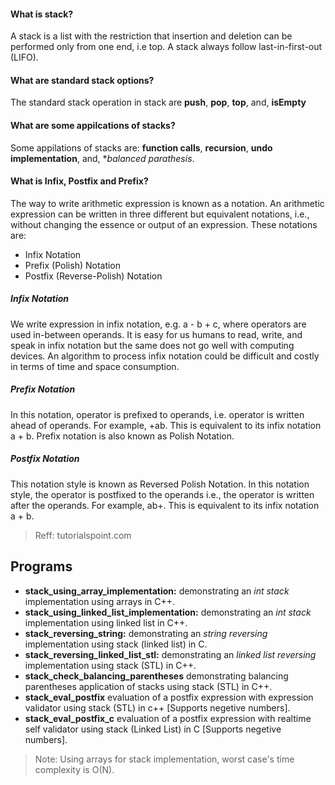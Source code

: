 #### What is stack? ####
A stack is a list with the restriction that insertion and deletion can be performed only from one end, i.e top. A stack always follow last-in-first-out (LIFO).

#### What are standard stack options? ####
The standard stack operation in stack are **push**, **pop**, **top**, and, **isEmpty**

#### What are some appilcations of stacks? ####
Some appilations of stacks are: **function calls**, **recursion**, **undo implementation**, and, **balanced parathesis*.


#### What is  Infix, Postfix and Prefix? ####
The way to write arithmetic expression is known as a notation. An arithmetic expression can be written in three different but equivalent notations, i.e., without changing the essence or output of an expression. These notations are:
- Infix Notation
- Prefix (Polish) Notation
- Postfix (Reverse-Polish) Notation

##### Infix Notation #####
We write expression in infix notation, e.g. a - b + c, where operators are used in-between operands. It is easy for us humans to read, write, and speak in infix notation but the same does not go well with computing devices. An algorithm to process infix notation could be difficult and costly in terms of time and space consumption.

##### Prefix Notation #####
In this notation, operator is prefixed to operands, i.e. operator is written ahead of operands. For example, +ab. This is equivalent to its infix notation a + b. Prefix notation is also known as Polish Notation.

##### Postfix Notation #####
This notation style is known as Reversed Polish Notation. In this notation style, the operator is postfixed to the operands i.e., the operator is written after the operands. For example, ab+. This is equivalent to its infix notation a + b.

> Reff: tutorialspoint.com

## Programs ###
- **stack_using_array_implementation:** demonstrating an *int stack* implementation using arrays in C++. 
- **stack_using_linked_list_implementation:** demonstrating an *int stack* implementation using linked list in C++. 
- **stack_reversing_string:** demonstrating an *string reversing* implementation using stack (linked list) in C. 
- **stack_reversing_linked_list_stl:** demonstrating an *linked list reversing* implementation using stack (STL) in C++. 
- **stack_check_balancing_parentheses** demonstrating balancing parentheses application of stacks using stack (STL) in C++.
- **stack_eval_postfix** evaluation of a postfix expression with expression validator using stack (STL) in c++ [Supports negetive numbers].
- **stack_eval_postfix_c** evaluation of a postfix expression with realtime self validator using stack (Linked List) in C [Supports negetive numbers].

> Note: Using arrays for stack implementation, worst case's time complexity is O(N).

